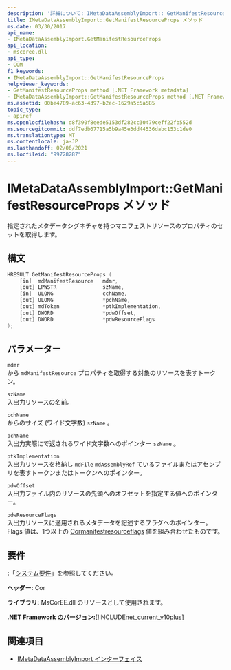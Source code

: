 ```yaml
---
description: '詳細について: IMetaDataAssemblyImport:: GetManifestResourceProps メソッド'
title: IMetaDataAssemblyImport::GetManifestResourceProps メソッド
ms.date: 03/30/2017
api_name:
- IMetaDataAssemblyImport.GetManifestResourceProps
api_location:
- mscoree.dll
api_type:
- COM
f1_keywords:
- IMetaDataAssemblyImport::GetManifestResourceProps
helpviewer_keywords:
- GetManifestResourceProps method [.NET Framework metadata]
- IMetaDataAssemblyImport::GetManifestResourceProps method [.NET Framework metadata]
ms.assetid: 00be4789-ac63-4397-b2ec-1629a5c5a585
topic_type:
- apiref
ms.openlocfilehash: d8f390f8eede5153df282cc30479ceff22fb552d
ms.sourcegitcommit: ddf7edb67715a5b9a45e3dd44536dabc153c1de0
ms.translationtype: MT
ms.contentlocale: ja-JP
ms.lasthandoff: 02/06/2021
ms.locfileid: "99728287"
---
```

# <a name="imetadataassemblyimportgetmanifestresourceprops-method"></a>IMetaDataAssemblyImport::GetManifestResourceProps メソッド

指定されたメタデータシグネチャを持つマニフェストリソースのプロパティのセットを取得します。  
  
## <a name="syntax"></a>構文  
  
```cpp  
HRESULT GetManifestResourceProps (  
    [in]  mdManifestResource   mdmr,
    [out] LPWSTR               szName,
    [in]  ULONG                cchName,
    [out] ULONG                *pchName,
    [out] mdToken              *ptkImplementation,
    [out] DWORD                *pdwOffset,
    [out] DWORD                *pdwResourceFlags  
);  
```  
  
## <a name="parameters"></a>パラメーター  

 `mdmr`  
 から `mdManifestResource` プロパティを取得する対象のリソースを表すトークン。  
  
 `szName`  
 入出力リソースの名前。  
  
 `cchName`  
 からのサイズ (ワイド文字数) `szName` 。  
  
 `pchName`  
 入出力実際にで返されるワイド文字数へのポインター `szName` 。  
  
 `ptkImplementation`  
 入出力リソースを格納し `mdFile` `mdAssemblyRef` ているファイルまたはアセンブリを表すトークンまたはトークンへのポインター。  
  
 `pdwOffset`  
 入出力ファイル内のリソースの先頭へのオフセットを指定する値へのポインター。  
  
 `pdwResourceFlags`  
 入出力リソースに適用されるメタデータを記述するフラグへのポインター。 Flags 値は、1つ以上の [Cormanifestresourceflags](cormanifestresourceflags-enumeration.md) 値を組み合わせたものです。  
  
## <a name="requirements"></a>要件  

 **:**「[システム要件](../../get-started/system-requirements.md)」を参照してください。  
  
 **ヘッダー:** Cor  
  
 **ライブラリ:** MsCorEE.dll のリソースとして使用されます。  
  
 **.NET Framework のバージョン:**[!INCLUDE[net_current_v10plus](../../../../includes/net-current-v10plus-md.md)]  
  
## <a name="see-also"></a>関連項目

- [IMetaDataAssemblyImport インターフェイス](imetadataassemblyimport-interface.md)
